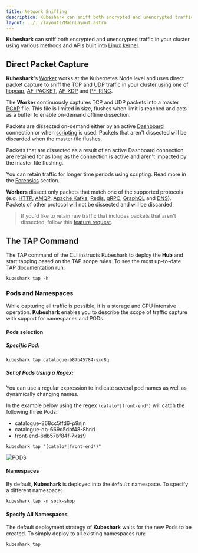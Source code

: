 ```yaml
---
title: Network Sniffing
description: Kubeshark can sniff both encrypted and unencrypted traffic in your cluster using various methods and APIs built into the Linux kernel.
layout: ../../layouts/MainLayout.astro
---
```


**Kubeshark** can sniff both encrypted and unencrypted traffic in your cluster using various methods and APIs built into [Linux kernel](https://www.kernel.org/).

## Direct Packet Capture

**Kubeshark**'s [Worker](/en/anatomy_of_kubeshark#worker) works at the Kubernetes Node level and uses direct packet capture to sniff the [TCP](https://en.wikipedia.org/wiki/Transmission_Control_Protocol) and [UDP](https://en.wikipedia.org/wiki/User_Datagram_Protocol) traffic in your cluster using one of [libpcap](https://www.tcpdump.org/), [AF_PACKET](https://man7.org/linux/man-pages/man7/packet.7.html), [AF_XDP](https://www.kernel.org/doc/html/next/networking/af_xdp.html) and [PF_RING](https://www.ntop.org/products/packet-capture/pf_ring/). 

The **Worker** continuously captures TCP and UDP packets into a master [PCAP](https://datatracker.ietf.org/doc/id/draft-gharris-opsawg-pcap-00.html) file. This file is limited in size, flushes when limit is reached and acts as a buffer to enable on-demand offline dissection.

Packets are dissected on-demand either by an active [Dashboard](/en/ui) connection or when [scripting](/en/automation_scripting) is used. Packets that aren't dissected will be discarded when the master file flushes. 

Packets that are dissected as a result of an active Dashboard connection are retained for as long as the connection is active and aren't impacted by the master file flushing. 

You can retain traffic for longer time periods using scripting. Read more in the [Forensics](/en/cloud_forensics) section.

**Workers** dissect only packets that match one of the supported protocols (e.g. [HTTP](https://datatracker.ietf.org/doc/html/rfc2616), [AMQP](https://www.rabbitmq.com/amqp-0-9-1-reference.html), [Apache Kafka](https://kafka.apache.org/protocol), [Redis](https://redis.io/topics/protocol), [gRPC](https://grpc.github.io/grpc/core/md_doc__p_r_o_t_o_c_o_l-_h_t_t_p2.html), [GraphQL](https://graphql.org/learn/serving-over-http/) and [DNS](https://www.iana.org/assignments/dns-parameters/dns-parameters.xhtml)). Packets of other protocol will not be dissected and will be discarded.

> If you'd like to retain raw traffic that includes packets that aren't dissected, follow this [feature request](https://github.com/kubeshark/kubeshark/issues/1393).

## The TAP Command

The TAP command of the CLI instructs Kubeshark to deploy the **Hub** and start tapping based on the TAP scope rules.
To see the most up-to-date TAP documentation run:

```shell
kubeshark tap -h
```

### Pods and Namespaces

While capturing all traffic is possible, it is a storage and CPU intensive operation. **Kubeshark** enables you to describe the scope of traffic capture with support for namespaces and PODs.

#### Pods selection

##### Specific Pod:

```shell
kubeshark tap catalogue-b87b45784-sxc8q
```

##### Set of Pods Using a Regex:

You can use a regular expression to indicate several pod names as well as dynamically changing names.

In the example below using the regex `(catalo*|front-end*)` will catch the following three Pods:
* catalogue-868cc5ffd6-p9njn
* catalogue-db-669d5dbf48-8hnrl
* front-end-6db57bf84f-7kss9

```shell
kubeshark tap "(catalo*|front-end*)"
```

![PODS](/pods.png)

#### Namespaces

By default, **Kubeshark** is deployed into the `default` namespace.
To specify a different namespace:

```
kubeshark tap -n sock-shop
```

#### Specify All Namespaces

The default deployment strategy of **Kubeshark** waits for the new Pods
to be created. To simply deploy to all existing namespaces run:

```
kubeshark tap
```